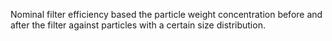 ﻿Nominal filter efficiency based the particle weight concentration before and after the filter against particles with a certain size distribution.
